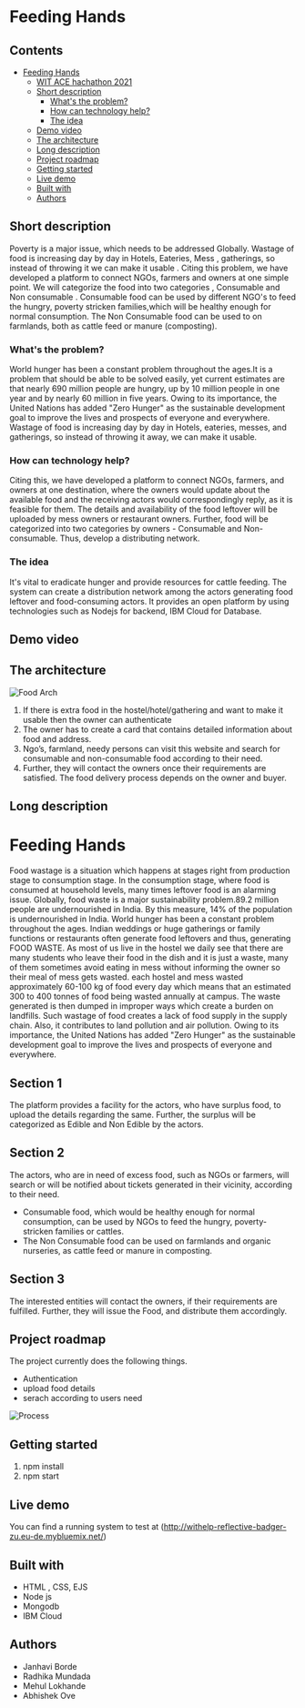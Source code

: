 # Feeding Hands

## Contents

- [Feeding Hands](#submission-or-project-name)
  - [WIT ACE hachathon 2021](#contents)
  - [Short description](#short-description)
    - [What's the problem?](#whats-the-problem)
    - [How can technology help?](#how-can-technology-help)
    - [The idea](#the-idea)
  - [Demo video](#demo-video)
  - [The architecture](#the-architecture)
  - [Long description](#long-description)
  - [Project roadmap](#project-roadmap)
  - [Getting started](#getting-started)
  - [Live demo](#live-demo)
  - [Built with](#built-with)
  - [Authors](#authors)
 

## Short description

Poverty is a major issue, which needs to be addressed Globally. Wastage of food is increasing day by day in Hotels, Eateries, Mess , gatherings, so instead of throwing it we can make it usable .  Citing this problem, we have developed a platform to connect NGOs, farmers and owners at one simple point. We will categorize the  food into two categories , Consumable and Non consumable . Consumable food can be used by different NGO's to feed the hungry, poverty stricken families,which will be healthy enough for normal consumption. The Non Consumable food can be used to  on farmlands, both as cattle feed or manure (composting).

### What's the problem?
World hunger has been a constant problem throughout the ages.It is a problem that should be able to be solved easily, yet current estimates are that nearly 690 million people are hungry, up by 10 million people in one year and by nearly 60 million in five years. Owing to its importance, the United Nations has added "Zero Hunger" as the sustainable development goal to improve the lives and prospects of everyone and everywhere. Wastage of food is increasing day by day in Hotels, eateries, messes, and gatherings, so instead of throwing it away, we can make it usable. 

### How can technology help?

Citing this, we have developed a platform to connect NGOs, farmers, and owners at one destination, where the owners would update about the available food and the receiving actors would correspondingly reply, as it is feasible for them. The details and availability of the food leftover will be uploaded by mess owners or restaurant owners.
Further, food will be categorized into two categories by owners - Consumable and Non-consumable. Thus, develop a distributing network.

### The idea

It's vital to eradicate hunger and provide resources for cattle feeding. The system can create a distribution network among the actors generating food leftover and food-consuming actors. It provides an open platform by using technologies such as Nodejs for backend, IBM Cloud for Database. 

## Demo video

## The architecture

![Food Arch](https://user-images.githubusercontent.com/63947423/122575958-d8f75580-d06e-11eb-9392-7924af7a562d.png)

1. If there is extra food in the hostel/hotel/gathering and want to make it usable  then the owner can authenticate
2. The owner has to create a card that contains detailed information about food and address.
3. Ngo’s, farmland,  needy persons can visit this website and search for consumable and non-consumable food according to their need.
4. Further, they will contact the owners once their requirements are satisfied. The food delivery process depends on the owner and buyer.

## Long description

# Feeding Hands

Food wastage is a situation which happens at stages right from production stage to consumption stage. In the consumption stage, where food is consumed at household levels, many times leftover food is an alarming issue. Globally, food waste is a major sustainability problem.89.2 million people are undernourished in India. By this measure, 14% of the population is undernourished in India. World hunger has been a constant problem throughout the ages. Indian weddings or huge gatherings or family functions or restaurants often generate food leftovers and thus, generating FOOD WASTE. As most of us live in the hostel we daily see that there are many students who leave their food in the dish and it is just a waste, many of them sometimes avoid eating in mess without informing the owner so their meal of mess gets wasted. each hostel and mess wasted approximately 60-100 kg of food every day which means that an estimated 300 to 400 tonnes of food being wasted annually at campus. The waste generated is then dumped in improper ways which create a burden on landfills. Such wastage of food creates a lack of food supply in the supply chain. Also, it contributes to land pollution and air pollution. Owing to its importance, the United Nations has added "Zero Hunger" as the sustainable development goal to improve the lives and prospects of everyone and everywhere. 

## Section 1

The platform provides a facility for the actors, who have surplus food, to upload the details regarding the same.
Further, the surplus will be categorized as Edible and Non Edible by the actors.

## Section 2

The actors, who are in need of excess food, such as NGOs or farmers, will search or will be notified about tickets generated in their vicinity, according to their need.
-   Consumable food, which would be healthy enough for normal consumption, can be used by NGOs to feed the hungry, poverty-stricken families or cattles.
-   The Non Consumable food can be used on farmlands and organic nurseries, as cattle feed or manure in composting.

## Section 3

The interested entities will contact the owners, if their requirements are fulfilled. Further, they will issue the Food, and distribute them accordingly.

## Project roadmap

The project currently does the following things.
- Authentication
- upload food details 
- serach according to users need 

![Process](https://user-images.githubusercontent.com/63947423/122579035-1dd0bb80-d072-11eb-94c8-211ab4d7bebf.png)

## Getting started

1. npm install 
2. npm start

## Live demo

You can find a running system to test at (http://withelp-reflective-badger-zu.eu-de.mybluemix.net/)

## Built with
- HTML , CSS, EJS
- Node js 
- Mongodb
- IBM Cloud

## Authors

- Janhavi Borde
- Radhika Mundada
- Mehul Lokhande
- Abhishek Ove 

